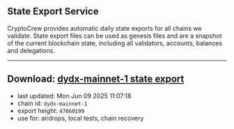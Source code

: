 ## State Export Service
CryptoCrew provides automatic daily state exports for all chains we validate. State export files can be used as genesis files and are a snapshot of the current blockchain state, including all validators, accounts, balances and delegations.

---
**Download: [dydx-mainnet-1 state export](https://dl-tyo.ccvalidators.com/SERVICE/dydx/dydx-mainnet-1_export_47060199.json)**
---

- last updated: Mon Jun 09 2025 11:07:18
- chain id: `dydx-mainnet-1`
- export height: `47060199`
- use for: airdrops, local tests, chain recovery
